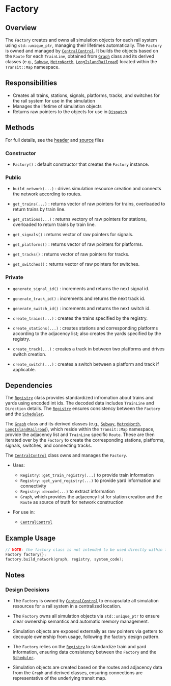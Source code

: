 # Factory

## Overview

The `Factory` creates and owns all simulation objects for each rail system using `std::unique_ptr`, managing their lifetimes automatically. The `Factory` is owned and managed by [`CentralControl`](/docs/central_control.md). It builds the objects based on the `Route` for each `TrainLine`, obtained from [`Graph`](graph.md) class and its derived classes (e.g., [`Subway`](/docs/map/subway.md), [`MetroNorth`](/docs/map/metro_north.md), [`LongIslandRailroad`](/docs/map/lirr.md)) located within the `Transit::Map` namespace.


## Responsibilities

- Creates all trains, stations, signals, platforms, tracks, and switches for the rail system for use in the simulation
- Manages the lifetime of simulation objects
- Returns raw pointers to the objects for use in [`Dispatch`](/docs/dispatch.md)

## Methods

For full details, see the [header](/include/system/factory.h) and [source](/src/system/factory.cpp) files

### Constructor
- `Factory()` : default constructor that creates the `Factory` instance.

### Public

- `build_network(...)` : drives simulation resource creation and connects the network according to routes.
  
- `get_trains(...)` : returns vector of raw pointers for trains, overloaded to return trains by train line.
  
- `get_stations(...)` : returns vectory of raw pointers for stations, overloaded to return trains by train line.
  
- `get_signals()` : returns vector of raw pointers for signals.
  
- `get_platforms()` : returns vector of raw pointers for platforms.
  
- `get_tracks()` : returns vector of raw pointers for tracks.

- `get_switches()` : returns vector of raw pointers for switches.

### Private

- `generate_signal_id()` : increments and returns the next signal id.

- `generate_track_id()` : increments and returns the next track id.

- `generate_switch_id()` : increments and returns the next switch id.

- `create_trains(...)` : creates the trains specified by the registry.
  
- `create_stations(...)` : creates stations and corresponding platforms according to the adjacency list; also creates the yards specified by the registry.

- `create_track(...)` : creates a track in between two platforms and drives switch creation.

- `create_switch(...)` : creates a switch between a platform and track if applicable.

## Dependencies

The [`Registry`](/docs/system/registry.md) class provides standardized infromation about trains and yards using encoded int ids. The decoded data includes `TrainLine` and `Direction` details. The [`Registry`](/docs/system/registry.md) ensures consistency between the `Factory` and the [`Scheduler`](/docs/system/scheduler.md).

The [`Graph`](/docs/map/graph.md) class and its derived classes (e.g., [`Subway`](/docs/map/subway.md), [`MetroNorth`](/docs/map/metro_north.md), [`LongIslandRailroad`](/docs/map/lirr.md)), which reside within the `Transit::Map` namespace, provide the adjacency list and `TrainLine` specific `Route`. These are then iterated over by the `Factory` to create the corresponding stations, platforms, signals, switches, and connecting tracks.

The [`CentralControl`](/docs/core/central_control.md) class owns and manages the `Factory`.

- Uses:
  - `Registry::get_train_registry(...)` to provide train information
  - `Registry::get_yard_registry(...)` to provide yard information and connectivity
  - `Registry::decode(...)` to extract information
  - `Graph`, which provides the adjacency list for station creation and the `Route` as source of truth for network construction

- For use in:
  - [`CentralControl`](/docs/core/central_control.md)

## Example Usage
```cpp
// NOTE: the factory class is not intended to be used directly within the simulation
Factory factory{};
factory.build_network(graph, registry, system_code);
```

## Notes

### Design Decisions
- The `Factory` is owned by [`CentralControl`](/docs/core/central_control.md) to encapsulate all simulation resources for a rail system in a centralized location.

- The `Factory` owns all simulation objects via `std::unique_ptr` to ensure clear ownership semantics and automatic memory management.

- Simulation objects are exposed externally as raw pointers via getters to decouple ownership from usage, following the factory design pattern.

- The `Factory` relies on the [`Registry`](/docs/system/registry.md) to standardize train and yard information, ensuring data consistency between the `Factory` and the [`Scheduler`](/docs/system/scheduler.md).

- Simulation objects are created based on the routes and adjacency data from the `Graph` and derived classes, ensuring connections are representative of the underlying transit map.
